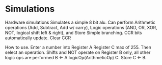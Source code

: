 # Simulations
Hardware simulations
Simulates a simple 8 bit alu.
Can perform Arithmetic operations (Add, Subtract, Add w/ carry), Logic operations (AND, OR, XOR, NOT, logical shift left & right), and Store
Simple branching. CCR bits automatically update. Clear CCR

How to use.
Enter a number into Register A Register C max of 255. Then select an operation. Shifts and NOT operate on Register B only, all other logic ops are
performed B <- A logicOp(ArithmeticOp) C. Store C <- B.
